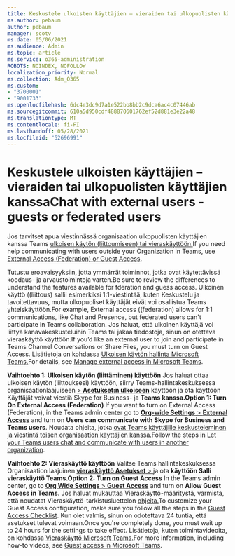 ```yaml
---
title: Keskustele ulkoisten käyttäjien – vieraiden tai ulkopuolisten käyttäjien kanssa
ms.author: pebaum
author: pebaum
manager: scotv
ms.date: 05/06/2021
ms.audience: Admin
ms.topic: article
ms.service: o365-administration
ROBOTS: NOINDEX, NOFOLLOW
localization_priority: Normal
ms.collection: Adm_O365
ms.custom:
- "3700001"
- "9001733"
ms.openlocfilehash: 6dc4e3dc9d7a1e522bb8bb2c9dca6ac4c07446ab
ms.sourcegitcommit: 610a5d950cdf488870601762ef52d881e3e22a48
ms.translationtype: MT
ms.contentlocale: fi-FI
ms.lasthandoff: 05/28/2021
ms.locfileid: "52696991"
---
```

# <a name="chat-with-external-users---guests-or-federated-users"></a><span data-ttu-id="06c89-102">Keskustele ulkoisten käyttäjien – vieraiden tai ulkopuolisten käyttäjien kanssa</span><span class="sxs-lookup"><span data-stu-id="06c89-102">Chat with external users - guests or federated users</span></span>

<span data-ttu-id="06c89-103">Jos tarvitset apua viestinnässä organisaation ulkopuolisten käyttäjien kanssa Teams [ulkoisen käytön (liittoumiseen) tai vieraskäyttöön.](/microsoftteams/manage-external-access#external-access-vs-guest-access)</span><span class="sxs-lookup"><span data-stu-id="06c89-103">If you need help communicating with users outside your Organization in Teams, use [External Access (Federation) or Guest Access](/microsoftteams/manage-external-access#external-access-vs-guest-access).</span></span>

<span data-ttu-id="06c89-104">Tutustu eroavaisyyksiin, jotta ymmärrät toiminnot, jotka ovat käytettävissä koodaus- ja arvaustoimintoja varten.</span><span class="sxs-lookup"><span data-stu-id="06c89-104">Be sure to review the differences to understand the features available for fderation and guess access.</span></span> <span data-ttu-id="06c89-105">Ulkoinen käyttö ((liittous) sallii esimerkiksi 1:1-viestintää, kuten Keskustelu ja tavoitettavuus, mutta ulkopuoliset käyttäjät eivät voi osallistua Teams yhteiskäyttöön.</span><span class="sxs-lookup"><span data-stu-id="06c89-105">For example, External access ((federation) allows for 1:1 communications, like Chat and Presence, but federated users can't participate in Teams collaboration.</span></span> <span data-ttu-id="06c89-106">Jos haluat, että ulkoinen käyttäjä voi liittyä kanavakeskusteluihin Teams tai jakaa tiedostoja, sinun on otettava vieraskäyttö käyttöön.</span><span class="sxs-lookup"><span data-stu-id="06c89-106">If you’d like an external user to join and participate in Teams Channel Conversations or Share Files, you must turn on Guest Access.</span></span> <span data-ttu-id="06c89-107">Lisätietoja on kohdassa [Ulkoisen käytön hallinta Microsoft Teams.](/microsoftteams/manage-external-access#external-access-vs-guest-access)</span><span class="sxs-lookup"><span data-stu-id="06c89-107">For details, see [Manage external access in Microsoft Teams](/microsoftteams/manage-external-access#external-access-vs-guest-access).</span></span>

<span data-ttu-id="06c89-108">**Vaihtoehto 1: Ulkoisen käytön (liittäminen) käyttöön** Jos haluat ottaa ulkoisen käytön (liittouksesi) käyttöön, siirry Teams-hallintakeskuksessa organisaationlaajuiseen [   >  **Asetukset:n ulkoiseen**](https://admin.teams.microsoft.com/company-wide-settings/external-communications) käyttöön ja ota käyttöön Käyttäjät voivat viestiä Skype for Business- ja **Teams kanssa.**</span><span class="sxs-lookup"><span data-stu-id="06c89-108">**Option 1: Turn On External Access (Federation)** If you want to turn on External Access (Federation), in the Teams admin center go to [**Org-wide Settings** > **External Access**](https://admin.teams.microsoft.com/company-wide-settings/external-communications) and turn on **Users can communicate with Skype for Business and Teams users**.</span></span> <span data-ttu-id="06c89-109">Noudata ohjeita, jotka [ovat Teams käyttäjille keskusteleminen ja viestintä toisen organisaation käyttäjien kanssa.](/microsoftteams/manage-external-access#let-your-teams-users-chat-and-communicate-with-users-in-another-organization)</span><span class="sxs-lookup"><span data-stu-id="06c89-109">Follow the steps in [Let your Teams users chat and communicate with users in another organization](/microsoftteams/manage-external-access#let-your-teams-users-chat-and-communicate-with-users-in-another-organization).</span></span>

<span data-ttu-id="06c89-110">**Vaihtoehto 2: Vieraskäyttö käyttöön** Valitse Teams hallintakeskuksessa Organisaation laajuinen [ **vieraskäyttö Asetukset**  > ](https://admin.teams.microsoft.com/company-wide-settings/guest-configuration) ja ota **käyttöön Salli vieraskäyttö Teams.**</span><span class="sxs-lookup"><span data-stu-id="06c89-110">**Option 2: Turn on Guest Access** In the Teams admin center, go to [**Org Wide Settings** > **Guest Access**](https://admin.teams.microsoft.com/company-wide-settings/guest-configuration) and turn on **Allow Guest Access in Teams**.</span></span> <span data-ttu-id="06c89-111">Jos haluat mukauttaa Vieraskäyttö-määritystä, varmista, että noudatat Vieraskäyttö-tarkistusluettelon [ohjeita.](/microsoftteams/guest-access-checklist)</span><span class="sxs-lookup"><span data-stu-id="06c89-111">To customize your Guest Access configuration, make sure you follow all the steps in the [Guest Access Checklist](/microsoftteams/guest-access-checklist).</span></span> <span data-ttu-id="06c89-112">Kun olet valmis, sinun on odotettava 24 tuntia, että asetukset tulevat voimaan.</span><span class="sxs-lookup"><span data-stu-id="06c89-112">Once you're completely done, you must wait up to 24 hours for the settings to take effect.</span></span> <span data-ttu-id="06c89-113">Lisätietoja, kuten toimintavideoita, on kohdassa [Vieraskäyttö Microsoft Teams.](/microsoftteams/guest-access)</span><span class="sxs-lookup"><span data-stu-id="06c89-113">For more information, including how-to videos, see [Guest access in Microsoft Teams](/microsoftteams/guest-access).</span></span>